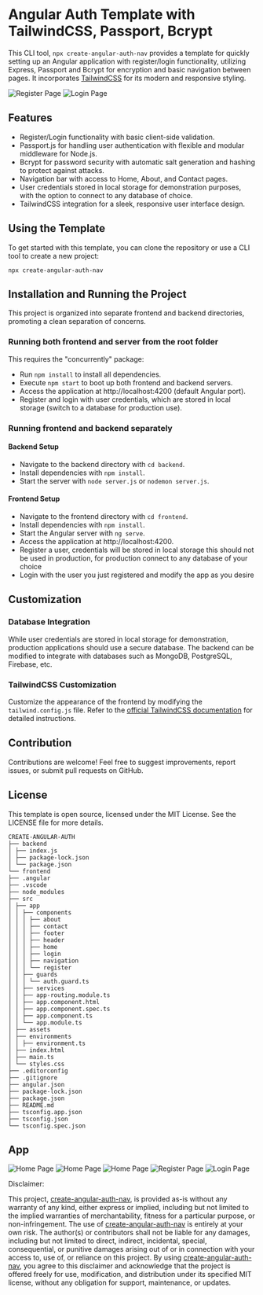 # Angular Auth Template with TailwindCSS, Passport, Bcrypt

This CLI tool, `npx create-angular-auth-nav` provides a template for quickly setting up an Angular application with register/login functionality, utilizing Express, Passport and Bcrypt for encryption and basic navigation between pages. It incorporates [TailwindCSS](https://tailwindcss.com/) for its modern and responsive styling.

![Register Page](/assets/register.jpg "Register page")
![Login Page](/assets/login.jpg "Login Page")

## Features

- Register/Login functionality with basic client-side validation.
- Passport.js for handling user authentication with flexible and modular middleware for Node.js.
- Bcrypt for password security with automatic salt generation and hashing to protect against attacks.
- Navigation bar with access to Home, About, and Contact pages.
- User credentials stored in local storage for demonstration purposes, with the option to connect to any database of choice.
- TailwindCSS integration for a sleek, responsive user interface design.

## Using the Template

To get started with this template, you can clone the repository or use a CLI tool to create a new project:

`npx create-angular-auth-nav`


## Installation and Running the Project

This project is organized into separate frontend and backend directories, promoting a clean separation of concerns.

### Running both frontend and server from the root folder

This requires the "concurrently" package:

- Run `npm install` to install all dependencies.
- Execute `npm start` to boot up both frontend and backend servers.
- Access the application at http://localhost:4200 (default Angular port).
- Register and login with user credentials, which are stored in local storage (switch to a database for production use).

### Running frontend and backend separately

#### Backend Setup

- Navigate to the backend directory with `cd backend`.
- Install dependencies with `npm install`.
- Start the server with `node server.js` or `nodemon server.js`.

#### Frontend Setup

- Navigate to the frontend directory with `cd frontend`.
- Install dependencies with `npm install`.
- Start the Angular server with `ng serve`.
- Access the application at http://localhost:4200.
- Register a user, credentials will be stored in local storage this should not be used in production, for production connect to any database of your choice
- Login with the user you just registered and modify the app as you desire

## Customization

### Database Integration

While user credentials are stored in local storage for demonstration, production applications should use a secure database. The backend can be modified to integrate with databases such as MongoDB, PostgreSQL, Firebase, etc.

### TailwindCSS Customization

Customize the appearance of the frontend by modifying the `tailwind.config.js` file. Refer to the [official TailwindCSS documentation](https://tailwindcss.com/docs) for detailed instructions.

## Contribution

Contributions are welcome! Feel free to suggest improvements, report issues, or submit pull requests on GitHub.

## License

This template is open source, licensed under the MIT License. See the LICENSE file for more details.

```
CREATE-ANGULAR-AUTH
├── backend
│ ├── index.js
│ ├── package-lock.json
│ └── package.json
└── frontend
├── .angular
├── .vscode
├── node_modules
├── src
│ ├── app
│ │ ├── components
│ │ │ ├── about
│ │ │ ├── contact
│ │ │ ├── footer
│ │ │ ├── header
│ │ │ ├── home
│ │ │ ├── login
│ │ │ ├── navigation
│ │ │ └── register
│ │ ├── guards
│ │ │ └── auth.guard.ts
│ │ ├── services
│ │ ├── app-routing.module.ts
│ │ ├── app.component.html
│ │ ├── app.component.spec.ts
│ │ ├── app.component.ts
│ │ └── app.module.ts
│ ├── assets
│ ├── environments
│ │ ├── environment.ts
│ ├── index.html
│ ├── main.ts
│ └── styles.css
├── .editorconfig
├── .gitignore
├── angular.json
├── package-lock.json
├── package.json
├── README.md
├── tsconfig.app.json
├── tsconfig.json
└── tsconfig.spec.json
```

## App 
![Home Page](/assets/home.jpg "Home Page")
![Home Page](/assets/about.jpg "About Page")
![Home Page](/assets/contact.jpg "Contact Page")
![Register Page](/assets/register.jpg "Register page")
![Login Page](/assets/login.jpg "Login Page")

Disclaimer:

This project, [create-angular-auth-nav](https://www.npmjs.com/package/create-angular-auth-nav), is provided as-is without any warranty of any kind, either express or implied, including but not limited to the implied warranties of merchantability, fitness for a particular purpose, or non-infringement. The use of [create-angular-auth-nav](https://www.npmjs.com/package/create-angular-auth-nav) is entirely at your own risk. The author(s) or contributors shall not be liable for any damages, including but not limited to direct, indirect, incidental, special, consequential, or punitive damages arising out of or in connection with your access to, use of, or reliance on this project. By using [create-angular-auth-nav](https://www.npmjs.com/package/create-angular-auth-nav), you agree to this disclaimer and acknowledge that the project is offered freely for use, modification, and distribution under its specified MIT license, without any obligation for support, maintenance, or updates.
